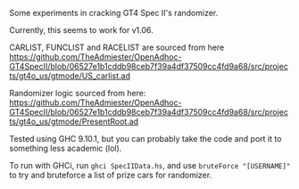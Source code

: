 Some experiments in cracking GT4 Spec II's randomizer.

Currently, this seems to work for v1.06.

CARLIST, FUNCLIST and RACELIST are sourced from here https://github.com/TheAdmiester/OpenAdhoc-GT4SpecII/blob/06527e1b1cddb98ceb7f39a4df37509cc4fd9a68/src/projects/gt4o_us/gtmode/US_carlist.ad

Randomizer logic sourced from here: https://github.com/TheAdmiester/OpenAdhoc-GT4SpecII/blob/06527e1b1cddb98ceb7f39a4df37509cc4fd9a68/src/projects/gt4o_us/gtmode/PresentRoot.ad

Tested using GHC 9.10.1, but you can probably take the code and port it to something less academic (lol).

To run with GHCi, run `ghci SpecIIData.hs`, and use `bruteForce "[USERNAME]"` to try and bruteforce a list of prize cars for randomizer.
